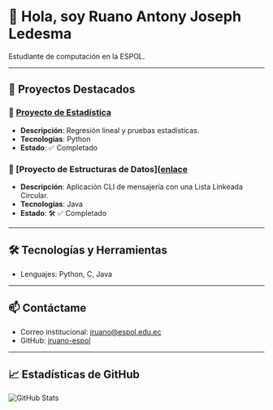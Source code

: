 # 👋 Hola, soy Ruano Antony Joseph Ledesma

Estudiante de computación en la ESPOL.

---

## 🚀 Proyectos Destacados

### 🔧 [Proyecto de Estadística](https://github.com/jruano-espol/proyecto-estadistica-grupo4)
- **Descripción**: Regresión lineal y pruebas estadísticas.
- **Tecnologías**: Python
- **Estado**: ✅ Completado

### 📱 [Proyecto de Estructuras de Datos]([enlace](https://github.com/jruano-espol/ProyectoEstructuraDeDatos-Grupo8)
- **Descripción**: Aplicación CLI de mensajería con una Lista Linkeada Circular.
- **Tecnologías**: Java
- **Estado**: 🛠 ✅ Completado

---

## 🛠 Tecnologías y Herramientas

- Lenguajes: Python, C, Java

---

## 📫 Contáctame

- Correo institucional: jruano@espol.edu.ec
- GitHub: [jruano-espol](https://github.com/jruano-espol)

---

## 📈 Estadísticas de GitHub

![GitHub Stats](https://github-readme-stats.vercel.app/api?username=jruano-espol&show_icons=true&theme=default)
